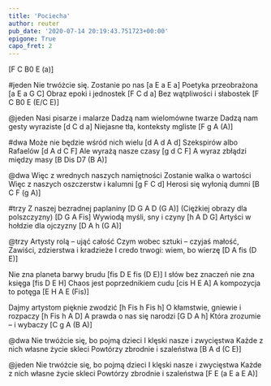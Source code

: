 ```yaml
---
title: 'Pociecha'
author: reuter
pub_date: '2020-07-14 20:19:43.751723+00:00'
epigone: True
capo_fret: 2
---
```


[F C B0 E (a)]

#jeden
Nie trwóżcie się. Zostanie po nas [a E a E a]
Poetyka przeobrażona [a E a G C]
Obraz epoki i jednostek [F C d a]
Bez wątpliwości i słabostek [F C B0 E (E/C E)] 

@jeden
Nasi pisarze i malarze
Dadzą nam wielomówne twarze
Dadzą nam gesty wyraziste [d C d a]
Niejasne tła, konteksty mgliste [F g A (A)]

#dwa
Może nie będzie wśród nich wielu [d A d A d]
Szekspirów albo Rafaelów [d A d C F]
Ale wyrażą nasze czasy [g d C F]
A wyraz zbłądzi między masy [B Dis D7 (B A)]

@dwa
Więc z wrednych naszych namiętności
Zostanie walka o wartości
Więc z naszych oszczerstw i kalumni [g F C d]
Herosi się wyłonią dumni [B C F (g A)]

#trzy
Z naszej bezradnej paplaniny [D G A D (G A)]
(Ciężkiej obrazy dla polszczyzny) [D G A Fis] 
Wywiodą myśli, sny i czyny [h A D G]
Artyści w hołdzie dla ojczyzny [D A h (G A)]

@trzy
Artysty rolą – ująć całość
Czym wobec sztuki – czyjaś małość,
Zawiści, zdzierstwa i kradzieże
I credo trwogi: wiem, bo wierzę [D A fis (D E)]

Nie zna planeta barwy brudu [fis D E fis (D E)]
I słów bez znaczeń nie zna księga [fis D E H]
Chaos jest poprzednikiem cudu [cis H E A]
A kompozycja to potęga [E H A E (Fis)]

Dajmy artystom pięknie zwodzić [h Fis h Fis h]
O kłamstwie, gniewie i rozpaczy [h Fis h A D]
A prawda o nas się narodzi [G D A h]
Która zrozumie – i wybaczy [C g A (B A)]

@dwa
Nie trwóżcie się, bo pojmą dzieci
I klęski nasze i zwycięstwa
Każde z nich własne życie skleci
Powtórzy zbrodnie i szaleństwa [B A d (C E)]

@jeden
Nie trwóżcie się, bo pojmą dzieci
I klęski nasze i zwycięstwa
Każde z nich własne życie skleci
Powtórzy zbrodnie i szaleństwa [F E (a E a E A)]
